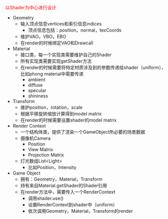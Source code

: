 
<span style="color:red;">以Shader为中心进行设计</span>

- Geometry
	- 输入顶点信息vertices和索引信息indices
		- 顶点信息包括：position，normal，texCoords
	- 维护VAO，VBO，EBO
	- 在render的时候绑定VAO和Drawcall
- Material
	- 接口类，每一个实现类需要维护自己的Shader
	- 所有实现类需要实现getShader方法
	- 在render的时候需要将特定材质涉及到的参数传递给shader（uniform），比如phong material中需要传递
		- ambient
		- diffuse
		- specular
		- shininess
- Transform
	- 维护position，rotation，scale
	- 根据平移旋转缩放计算得到model matrix
	- 在render的时候需要设置shader的model matrix
- Render Context
	- 一个结构体类，提供了渲染一个GameObject所必要的场景数据
	- 摄像机Camera
		- Position
		- View Matrix
		- Projection Matrix
	- 灯光数组List\<Light>
		- 比如Position，Intensity
- Game Object
	- 拥有：Geometry，Material，Transform
	- 持有来自Material.getShader的Shader引用
	- 在render方法中，需要传入一个RenderContext
		- 调用shader.use()
		- 设置RenderContext到shader中（uniform）
		- 依次调用Geometry，Material，Transform的render

